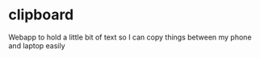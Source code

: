 # clipboard
Webapp to hold a little bit of text so I can copy things between my phone and laptop easily
